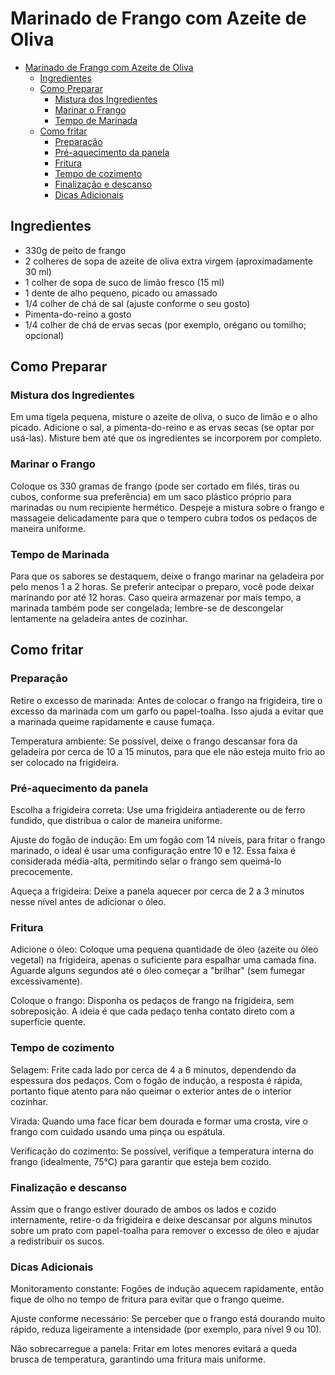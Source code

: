 # Marinado de Frango com Azeite de Oliva

- [Marinado de Frango com Azeite de Oliva](#marinado-de-frango-com-azeite-de-oliva)
  - [Ingredientes](#ingredientes)
  - [Como Preparar](#como-preparar)
    - [Mistura dos Ingredientes](#mistura-dos-ingredientes)
    - [Marinar o Frango](#marinar-o-frango)
    - [Tempo de Marinada](#tempo-de-marinada)
  - [Como fritar](#como-fritar)
    - [Preparação](#preparação)
    - [Pré-aquecimento da panela](#pré-aquecimento-da-panela)
    - [Fritura](#fritura)
    - [Tempo de cozimento](#tempo-de-cozimento)
    - [Finalização e descanso](#finalização-e-descanso)
    - [Dicas Adicionais](#dicas-adicionais)

## Ingredientes
- 330g de peito de frango
- 2 colheres de sopa de azeite de oliva extra virgem (aproximadamente 30 ml)
- 1 colher de sopa de suco de limão fresco (15 ml)
- 1 dente de alho pequeno, picado ou amassado
- 1/4 colher de chá de sal (ajuste conforme o seu gosto)
- Pimenta-do-reino a gosto
- 1/4 colher de chá de ervas secas (por exemplo, orégano ou tomilho; opcional)

## Como Preparar

### Mistura dos Ingredientes

Em uma tigela pequena, misture o azeite de oliva, o suco de limão e o alho picado. Adicione o sal, a pimenta-do-reino e as ervas secas (se optar por usá-las). Misture bem até que os ingredientes se incorporem por completo.

### Marinar o Frango

Coloque os 330 gramas de frango (pode ser cortado em filés, tiras ou cubos, conforme sua preferência) em um saco plástico próprio para marinadas ou num recipiente hermético. Despeje a mistura sobre o frango e massageie delicadamente para que o tempero cubra todos os pedaços de maneira uniforme.

### Tempo de Marinada

Para que os sabores se destaquem, deixe o frango marinar na geladeira por pelo menos 1 a 2 horas. Se preferir antecipar o preparo, você pode deixar marinando por até 12 horas. Caso queira armazenar por mais tempo, a marinada também pode ser congelada; lembre-se de descongelar lentamente na geladeira antes de cozinhar.

## Como fritar

### Preparação

Retire o excesso de marinada: Antes de colocar o frango na frigideira, tire o excesso da marinada com um garfo ou papel-toalha. Isso ajuda a evitar que a marinada queime rapidamente e cause fumaça.

Temperatura ambiente: Se possível, deixe o frango descansar fora da geladeira por cerca de 10 a 15 minutos, para que ele não esteja muito frio ao ser colocado na frigideira.

### Pré-aquecimento da panela

Escolha a frigideira correta: Use uma frigideira antiaderente ou de ferro fundido, que distribua o calor de maneira uniforme.

Ajuste do fogão de indução: Em um fogão com 14 níveis, para fritar o frango marinado, o ideal é usar uma configuração entre 10 e 12. Essa faixa é considerada média-alta, permitindo selar o frango sem queimá-lo precocemente.

Aqueça a frigideira: Deixe a panela aquecer por cerca de 2 a 3 minutos nesse nível antes de adicionar o óleo.

### Fritura

Adicione o óleo: Coloque uma pequena quantidade de óleo (azeite ou óleo vegetal) na frigideira, apenas o suficiente para espalhar uma camada fina. Aguarde alguns segundos até o óleo começar a "brilhar" (sem fumegar excessivamente).

Coloque o frango: Disponha os pedaços de frango na frigideira, sem sobreposição. A ideia é que cada pedaço tenha contato direto com a superfície quente.

### Tempo de cozimento

Selagem: Frite cada lado por cerca de 4 a 6 minutos, dependendo da espessura dos pedaços. Com o fogão de indução, a resposta é rápida, portanto fique atento para não queimar o exterior antes de o interior cozinhar.

Virada: Quando uma face ficar bem dourada e formar uma crosta, vire o frango com cuidado usando uma pinça ou espátula.

Verificação do cozimento: Se possível, verifique a temperatura interna do frango (idealmente, 75°C) para garantir que esteja bem cozido.

### Finalização e descanso

Assim que o frango estiver dourado de ambos os lados e cozido internamente, retire-o da frigideira e deixe descansar por alguns minutos sobre um prato com papel-toalha para remover o excesso de óleo e ajudar a redistribuir os sucos.

### Dicas Adicionais

Monitoramento constante: Fogões de indução aquecem rapidamente, então fique de olho no tempo de fritura para evitar que o frango queime.

Ajuste conforme necessário: Se perceber que o frango está dourando muito rápido, reduza ligeiramente a intensidade (por exemplo, para nível 9 ou 10).

Não sobrecarregue a panela: Fritar em lotes menores evitará a queda brusca de temperatura, garantindo uma fritura mais uniforme.